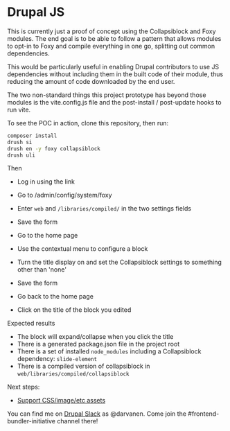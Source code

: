 # Drupal JS

This is currently just a proof of concept using the Collapsiblock and Foxy modules. The end goal is to be
able to follow a pattern that allows modules to opt-in to Foxy and compile everything in one go, splitting out common
dependencies.

This would be particularly useful in enabling Drupal contributors to use JS dependencies without including them in the
built code of their module, thus reducing the amount of code downloaded by the end user.

The two non-standard things this project prototype has beyond those modules is the vite.config.js file and the post-install /
post-update hooks to run vite.

To see the POC in action, clone this repository, then run:

```bash
composer install
drush si
drush en -y foxy collapsiblock
drush uli
```

Then
* Log in using the link
* Go to /admin/config/system/foxy
* Enter `web` and `/libraries/compiled/` in the two settings fields
* Save the form

* Go to the home page
* Use the contextual menu to configure a block
* Turn the title display on and set the Collapsiblock settings to something other than 'none'
* Save the form

* Go back to the home page
* Click on the title of the block you edited

Expected results
* The block will expand/collapse when you click the title
* There is a generated package.json file in the project root
* There is a set of installed `node_modules` including a Collapsiblock dependency: `slide-element`
* There is a compiled version of collapsiblock in `web/libraries/compiled/collapsiblock`

Next steps:

* [Support CSS/image/etc assets](https://www.drupal.org/project/foxy/issues/3452336)

You can find me on
[Drupal Slack](https://www.drupal.org/community/contributor-guide/reference-information/talk/tools/slack) as @darvanen.
Come join the #frontend-bundler-initiative channel there!
